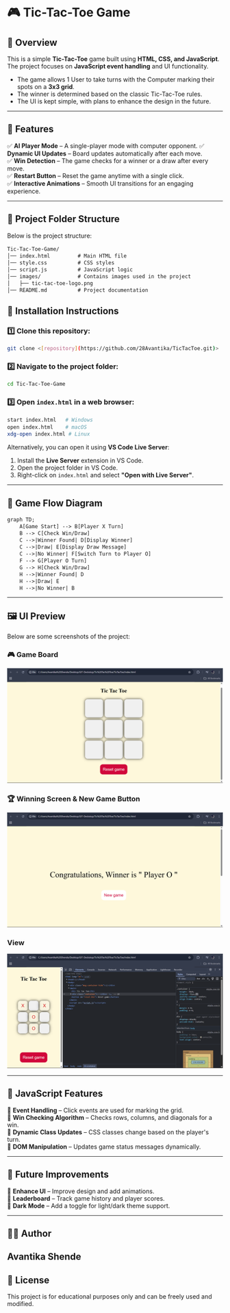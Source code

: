 # 🎮 Tic-Tac-Toe Game

## 📝 Overview
This is a simple **Tic-Tac-Toe** game built using **HTML, CSS, and JavaScript**. The project focuses on **JavaScript event handling** and UI functionality. 

-  The game allows 1 User to take turns with the Computer marking their spots on a **3x3 grid**.  
-  The winner is determined based on the classic Tic-Tac-Toe rules.  
-  The UI is kept simple, with plans to enhance the design in the future.  

---

## 🎯 Features
✅ **AI Player Mode** – A single-player mode with computer opponent.
✅ **Dynamic UI Updates** – Board updates automatically after each move.  
✅ **Win Detection** – The game checks for a winner or a draw after every move.  
✅ **Restart Button** – Reset the game anytime with a single click.  
✅ **Interactive Animations** – Smooth UI transitions for an engaging experience.  

---

## 📂 Project Folder Structure
Below is the project structure:

```
Tic-Tac-Toe-Game/
│── index.html         # Main HTML file
│── style.css          # CSS styles
│── script.js          # JavaScript logic
│── images/            # Contains images used in the project
│   ├── tic-tac-toe-logo.png
│── README.md          # Project documentation
```


## 🚀 Installation Instructions  

### 1️⃣ Clone this repository:  
```sh
git clone <[repository](https://github.com/28Avantika/TicTacToe.git)>
```  

### 2️⃣ Navigate to the project folder:  
```sh
cd Tic-Tac-Toe-Game
```

### 3️⃣ Open `index.html` in a web browser:  
```sh
start index.html   # Windows
open index.html    # macOS
xdg-open index.html # Linux
```

Alternatively, you can open it using **VS Code Live Server**:
1. Install the **Live Server** extension in VS Code.
2. Open the project folder in VS Code.
3. Right-click on `index.html` and select **"Open with Live Server"**.

---

## 🔄 Game Flow Diagram

```mermaid
graph TD;
    A[Game Start] --> B[Player X Turn]
    B --> C[Check Win/Draw]
    C -->|Winner Found| D[Display Winner]
    C -->|Draw| E[Display Draw Message]
    C -->|No Winner| F[Switch Turn to Player O]
    F --> G[Player O Turn]
    G --> H[Check Win/Draw]
    H -->|Winner Found| D
    H -->|Draw| E
    H -->|No Winner| B
```

---

## 🖼️ UI Preview
Below are some screenshots of the project:

### 🎮 Game Board  
![TicTacToe](screenshots/ss1.png)

### 🏆 Winning Screen & New Game Button  
![TicTacToe](screenshots/ss2.png)

### View
![TicTacToe](screenshots/ss4.png)

---

## 🎨 JavaScript Features
🔹 **Event Handling** – Click events are used for marking the grid.  
🔹 **Win Checking Algorithm** – Checks rows, columns, and diagonals for a win.  
🔹 **Dynamic Class Updates** – CSS classes change based on the player's turn.  
🔹 **DOM Manipulation** – Updates game status messages dynamically.  

---
## 🔮 Future Improvements
🚀 **Enhance UI** – Improve design and add animations.    
🚀 **Leaderboard** – Track game history and player scores.  
🚀 **Dark Mode** – Add a toggle for light/dark theme support.  

---
## 👩‍💻 Author
**Avantika Shende**
---
## 📜 License
This project is for educational purposes only and can be freely used and modified.  
